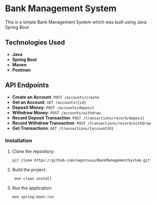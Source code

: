 # Bank Management System
This is a simple Bank Management System which was built using Java Spring Boot

## Technologies Used
- **Java**
- **Spring Boot**
- **Maven**
- **Postman**

## API Endpoints
- **Create an Account**: `POST /accounts/create `
- **Get an Account**: `GET /accounts/{id}`
- **Deposit Money**: `POST /accounts/deposit`
- **Withdraw Money**: `POST /accounts/withdraw`
- **Record Deposit Transaction**: `POST /transactions/record/deposit`
- **Record Withdraw Transaction**: `POST /transactions/record/withdraw`
- **Get Transactions**: `GET /transactions/{accountId}`

### Installation
1. Clone the repository:
   ```sh
   git clone https://github.com/nagornuuu/BankManagementSystem.git
    ```

2. Build the project:
   ```sh
    mvn clean install
   ```
   
3. Run the application:
   ```sh
   mvn spring-boot:run
    ```
